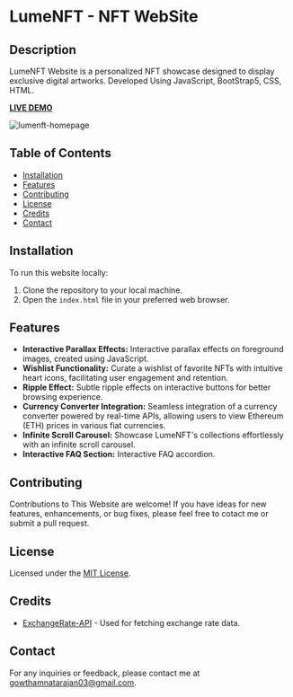 # LumeNFT - NFT WebSite

## Description
LumeNFT Website is a personalized NFT showcase designed to display exclusive digital artworks. Developed Using JavaScript, BootStrap5, CSS, HTML.

**[LIVE DEMO](https://lumenft.netlify.app/)**

![lumenft-homepage](https://github.com/gowthamnatarajan03/NFT-Website/assets/165258291/b2145582-e911-48ba-9dde-679dcc397887)

## Table of Contents
- [Installation](#installation)
- [Features](#features)
- [Contributing](#contributing)
- [License](#license)
- [Credits](#credits)
- [Contact](#contact)

## Installation
To run this website locally:
1. Clone the repository to your local machine.
2. Open the `index.html` file in your preferred web browser.

## Features
- **Interactive Parallax Effects:** Interactive parallax effects on foreground images, created using JavaScript.
- **Wishlist Functionality:** Curate a wishlist of favorite NFTs with intuitive heart icons, facilitating user engagement and retention.
- **Ripple Effect:** Subtle ripple effects on interactive buttons for better browsing experience.
- **Currency Converter Integration:** Seamless integration of a currency converter powered by real-time APIs, allowing users to view Ethereum (ETH) prices in various fiat currencies.
- **Infinite Scroll Carousel:** Showcase LumeNFT's collections effortlessly with an infinite scroll carousel.
- **Interactive FAQ Section:** Interactive FAQ accordion.

## Contributing
Contributions to This Website are welcome! If you have ideas for new features, enhancements, or bug fixes, please feel free to cotact me or submit a pull request.

## License
Licensed under the [MIT License](LICENSE).

## Credits
- [ExchangeRate-API](https://www.exchangerate-api.com/) - Used for fetching exchange rate data.

## Contact
For any inquiries or feedback, please contact me at [gowthamnatarajan03@gmail.com](mailto:gowthamnatarajan03@gmail.com).
